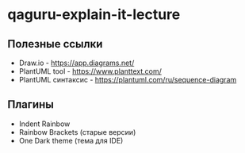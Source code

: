 # qaguru-explain-it-lecture

## Полезные ссылки

- Draw.io - https://app.diagrams.net/
- PlantUML tool - https://www.planttext.com/
- PlantUML синтаксис - https://plantuml.com/ru/sequence-diagram

## Плагины

- Indent Rainbow
- Rainbow Brackets (старые версии)
- One Dark theme (тема для IDE)
